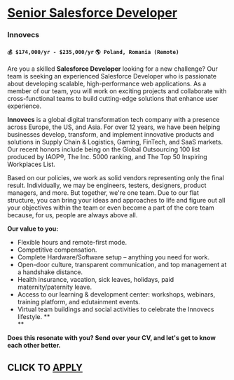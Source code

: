# [ Senior Salesforce Developer](https://www.remotewlb.com/apply/senior-salesforce-developer-114254)  
### Innovecs  
#### `💰 $174,000/yr - $235,000/yr` `🌎 Poland, Romania (Remote)`  

Are you a skilled **Salesforce Developer** looking for a new challenge? Our team is seeking an experienced Salesforce Developer who is passionate about developing scalable, high-performance web applications. As a member of our team, you will work on exciting projects and collaborate with cross-functional teams to build cutting-edge solutions that enhance user experience.  
  
**Innovecs** is a global digital transformation tech company with a presence across Europe, the US, and Asia. For over 12 years, we have been helping businesses develop, transform, and implement innovative products and solutions in Supply Chain & Logistics, Gaming, FinTech, and SaaS markets. Our recent honors include being on the Global Outsourcing 100 list produced by IAOP®, The Inc. 5000 ranking, and The Top 50 Inspiring Workplaces List.

Based on our policies, we work as solid vendors representing only the final result. Individually, we may be engineers, testers, designers, product managers, and more. But together, we're one team. Due to our flat structure, you can bring your ideas and approaches to life and figure out all your objectives within the team or even become a part of the core team because, for us, people are always above all.

**Our value to you:**

  * Flexible hours and remote-first mode.
  * Competitive compensation.
  * Complete Hardware/Software setup – anything you need for work.
  * Open-door culture, transparent communication, and top management at a handshake distance.
  * Health insurance, vacation, sick leaves, holidays, paid maternity/paternity leave.
  * Access to our learning & development center: workshops, webinars, training platform, and edutainment events.
  * Virtual team buildings and social activities to celebrate the Innovecs lifestyle. **  
**

**Does this resonate with you? Send over your CV, and let's get to know each other better.**

  
## CLICK TO [APPLY](https://www.remotewlb.com/apply/senior-salesforce-developer-114254)


